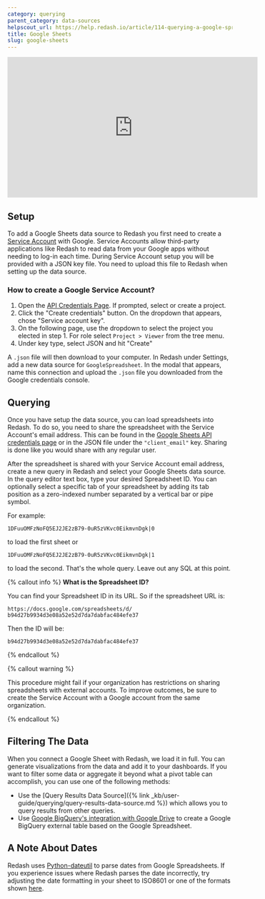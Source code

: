 ```yaml
---
category: querying
parent_category: data-sources
helpscout_url: https://help.redash.io/article/114-querying-a-google-spreadsheet
title: Google Sheets
slug: google-sheets
---
```


<iframe width="560" height="315" src="https://www.youtube.com/embed/eunlC7NFRus" frameborder="0" allow="accelerometer; autoplay; encrypted-media; gyroscope; picture-in-picture" allowfullscreen></iframe>

## Setup

To add a Google Sheets data source to Redash you first need to create a [Service Account](https://cloud.google.com/iam/docs/understanding-service-accounts) with Google. Service Accounts allow third-party applications like Redash to read data from your Google apps without needing to log-in each time. During Service Account setup you will be provided with a JSON key file. You need to upload this file to Redash when setting up the data source.

### How to create a Google Service Account?

1. Open the [API Credentials Page](https://console.cloud.google.com/apis/credentials). If prompted, select or create a project.
2. Click the "Create credentials" button. On the dropdown that appears, chose "Service account key".
3. On the following page, use the dropdown to select the project you elected in step 1. For role select `Project > Viewer` from the tree menu.
4. Under key type, select JSON and hit "Create"

A `.json` file will then download to your computer. In Redash under Settings, add a new data source for `GoogleSpreadsheet`. In the modal that appears, name this connection and upload the `.json` file you downloaded from the Google credentials console.

## Querying

Once you have setup the data source, you can load spreadsheets into Redash. To do so, you need to share the spreadsheet with the Service Account's email address. This can be found in the [Google Sheets API credentials page](https://console.cloud.google.com/apis/api/sheets.googleapis.com/credentials) or in the JSON file under the `"client_email"` key. Sharing is done like you would share with any regular user.

After the spreadsheet is shared with your Service Account email address, create a new query in Redash and select your Google Sheets data source. In the query editor text box, type your desired Spreadsheet ID. You can optionally select a specific tab of your spreadsheet by adding its tab position as a zero-indexed number separated by a vertical bar or pipe symbol.

For example:

    1DFuuOMFzNoFQ5EJ2JE2zB79-0uR5zVKvc0EikmvnDgk|0

to load the first sheet or

    1DFuuOMFzNoFQ5EJ2JE2zB79-0uR5zVKvc0EikmvnDgk|1

to load the second. That's the whole query. Leave out any SQL at this point.

{% callout info %}
**What is the Spreadsheet ID?**

You can find your Spreadsheet ID in its URL. So if the spreadsheet URL is:

    https://docs.google.com/spreadsheets/d/
    b94d27b9934d3e08a52e52d7da7dabfac484efe37

Then the ID will be:

    b94d27b9934d3e08a52e52d7da7dabfac484efe37

{% endcallout %}

{% callout warning %}

This procedure might fail if your organization has restrictions on sharing spreadsheets with external accounts. To improve outcomes, be sure to create the Service Account with a Google account from the same organization.

{% endcallout %}

## Filtering The Data

When you connect a Google Sheet with Redash, we load it in full. You can generate visualizations from the data and add it to your dashboards. If you want to filter some data or aggregate it beyond what a pivot table can accomplish, you can use one of the following methods:

- Use the [Query Results Data Source]({% link _kb/user-guide/querying/query-results-data-source.md %}) which allows you to query results from other queries.
- Use [Google BigQuery's integration with Google Drive](https://cloud.google.com/blog/big-data/2016/05/bigquery-integrates-with-google-drive) to create a Google BigQuery external table based on the Google Spreadsheet.

## A Note About Dates

Redash uses [Python-dateutil](https://dateutil.readthedocs.io/en/stable/) to parse dates from Google Spreadsheets. If you experience issues where Redash parses the date incorrectly, try adjusting the date formatting in your sheet to ISO8601 or one of the formats shown [here](https://dateutil.readthedocs.io/en/stable/examples.html#parse-examples).
